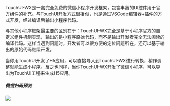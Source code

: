 TouchUI-WX是一套完全免费的微信小程序开发框架，包含丰富的UI控件用于官方组件的补充。与TouchUI开发方式很相似，也是通过VSCode编辑器+插件的方式开发，经过编译后输出小程序代码。

与其他小程序框架最主要的区别在于：TouchUI-WX完全是基于小程序官方的自定义组件机制实现，输出的是小程序原始代码，而不是输出开发者完全无法阅读的编译代码。这样当遇到问题时，开发者可以很方便的定位问题所在，还可以基于输出的原始代码继续开发。

当你用TouchUI开发了H5应用，可以直接导入到TouchUI-WX进行转换，稍作调整就能生成小程序。反之也同样，当你TouchUI-WX开发了微信小程序，可以导出为TouchUI工程来生成H5应用。



##### 微信扫码预览

 <img src="https://github.com/uileader/touchui-wx/blob/master/ercode.jpg" />